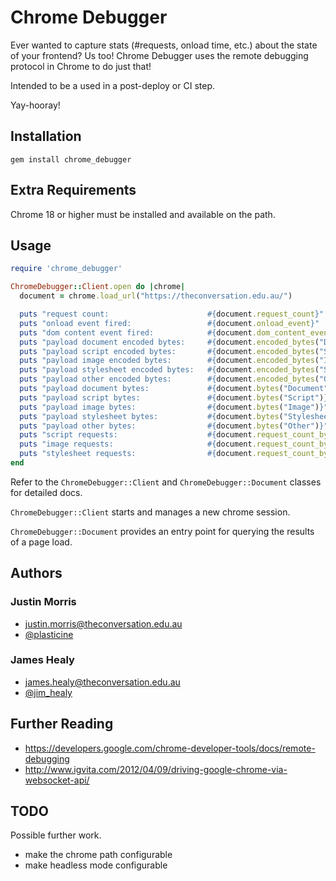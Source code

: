 # Chrome Debugger

Ever wanted to capture stats (#requests, onload time, etc.) about the state of your frontend? Us too!
Chrome Debugger uses the remote debugging protocol in Chrome to do just that!

Intended to be a used in a post-deploy or CI step.

Yay-hooray!

## Installation

    gem install chrome_debugger

## Extra Requirements

Chrome 18 or higher must be installed and available on the path.

## Usage

```ruby
require 'chrome_debugger'

ChromeDebugger::Client.open do |chrome|
  document = chrome.load_url("https://theconversation.edu.au/")

  puts "request count:                      #{document.request_count}"
  puts "onload event fired:                 #{document.onload_event}"
  puts "dom content event fired:            #{document.dom_content_event}"
  puts "payload document encoded bytes:     #{document.encoded_bytes("Document")}"
  puts "payload script encoded bytes:       #{document.encoded_bytes("Script")}"
  puts "payload image encoded bytes:        #{document.encoded_bytes("Image")}"
  puts "payload stylesheet encoded bytes:   #{document.encoded_bytes("Stylesheet")}"
  puts "payload other encoded bytes:        #{document.encoded_bytes("Other")}"
  puts "payload document bytes:             #{document.bytes("Document")}"
  puts "payload script bytes:               #{document.bytes("Script")}"
  puts "payload image bytes:                #{document.bytes("Image")}"
  puts "payload stylesheet bytes:           #{document.bytes("Stylesheet")}"
  puts "payload other bytes:                #{document.bytes("Other")}"
  puts "script requests:                    #{document.request_count_by_resource("Script")}"
  puts "image requests:                     #{document.request_count_by_resource("Image")}"
  puts "stylesheet requests:                #{document.request_count_by_resource("Stylesheet")}"
end
```

Refer to the `ChromeDebugger::Client` and `ChromeDebugger::Document` classes for
detailed docs.

`ChromeDebugger::Client` starts and manages a new chrome session.

`ChromeDebugger::Document` provides an entry point for querying the results of
a page load.

## Authors

### Justin Morris
- justin.morris@theconversation.edu.au
- [@plasticine](http://twitter.com/plasticine)

### James Healy
- james.healy@theconversation.edu.au
- [@jim_healy](http://twitter.com/jim_healy)

## Further Reading

* https://developers.google.com/chrome-developer-tools/docs/remote-debugging
* http://www.igvita.com/2012/04/09/driving-google-chrome-via-websocket-api/

## TODO

Possible further work.

* make the chrome path configurable
* make headless mode configurable
